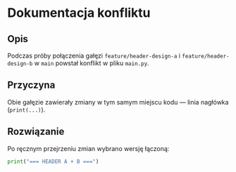 # Dokumentacja konfliktu

## Opis
Podczas próby połączenia gałęzi `feature/header-design-a` i `feature/header-design-b` w `main`
powstał konflikt w pliku `main.py`.

## Przyczyna
Obie gałęzie zawierały zmiany w tym samym miejscu kodu — linia nagłówka (`print(...)`).

## Rozwiązanie
Po ręcznym przejrzeniu zmian wybrano wersję łączoną:

```python
print("=== HEADER A + B ===")
